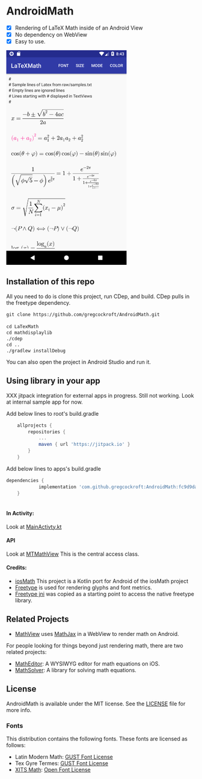 # AndroidMath

- [x] Rendering of LaTeX Math inside of an Android View
- [x] No dependency on WebView
- [x] Easy to use.

<img src="./img/phonescreen.png" width="320">

Installation of this repo
--------------------------
All you need to do is clone this project, run CDep, and build.
CDep pulls in the freetype dependency.

```
git clone https://github.com/gregcockroft/AndroidMath.git

cd LaTexMath
cd mathdisplaylib
./cdep 
cd ..
./gradlew installDebug
```

You can also open the project in Android Studio and run it.




Using library in your app
-------------------------

XXX jitpack integration for external apps in progress. Still not working. Look at internal sample app for now.

Add below lines to root's build.gradle

```groovy
	allprojects {
		repositories {
			...
			maven { url 'https://jitpack.io' }
		}
	}
```

Add below lines to apps's build.gradle

```groovy
dependencies {
	        implementation 'com.github.gregcockroft:AndroidMath:fc9d9da40a'
	}
	
```

#### In Activity:
Look at [MainActivty.kt](./sampleapp/src/main/java/com/agog/latexmathsample/MainActivity.kt)

#### API
Look at [MTMathView](https://rawgit.com/gregcockroft/AndroidMath/master/mathdisplaylib/doc/com.agog.mathdisplay/-m-t-math-view/index.html)
This is the central access class.

#### Credits:


* [iosMath](https://github.com/kostub/iosMath) This project is a Kotlin port for Android of the iosMath project 
* [Freetype](https://www.freetype.org/) is used for rendering glyphs and font metrics.
* [Freetype jni](https://github.com/mlomb/freetype-jni) was copied as a starting point to access the native  freetype library.




## Related Projects

* [MathView](https://github.com/kexanie/MathView) uses [MathJax](http://www.mathjax.org/) in a WebView to render math on Android.

For people looking for things beyond just rendering math, there are two
related projects:

* [MathEditor](https://github.com/kostub/MathEditor): A WYSIWYG editor
  for math equations on iOS.
* [MathSolver](https://github.com/kostub/MathSolver): A library for
  solving math equations.
  
## License

AndroidMath is available under the MIT license. See the [LICENSE](./LICENSE)
file for more info.

### Fonts
This distribution contains the following fonts. These fonts are
licensed as follows:
* Latin Modern Math: 
    [GUST Font License](./mathdisplaylib/src/main/assets/fonts/GUST-FONT-LICENSE.txt)
* Tex Gyre Termes:
    [GUST Font License](./mathdisplaylib/src/main/assets/fonts/GUST-FONT-LICENSE.txt)
* [XITS Math](https://github.com/khaledhosny/xits-math):
    [Open Font License](./mathdisplaylib/src/main/assets/fonts/OFL.txt)
